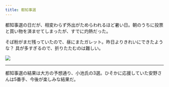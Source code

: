 ```yaml
---
title: 都知事選
---
```


都知事選の日だが、相変わらず外出がためらわれるほど暑い日。朝のうちに投票と買い物を済ませてしまったが、すでに灼熱だった。

そば粉がまだ残っていたので、昼にまたガレット。昨日よりきれいにできたような？ 具が多すぎるので、折りたたむのは難しい。

![](https://ceshmina-photos.s3.ap-northeast-1.amazonaws.com/medium/202407/20240707-125038.jpg)

---

都知事選の結果は大方の予想通り、小池氏の3選。ひそかに応援していた安野さんは5番手、今後が楽しみな結果だ。
